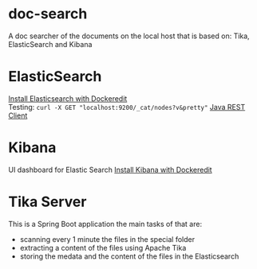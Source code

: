 # doc-search
A doc searcher of the documents on the local host that is based on: Tika, ElasticSearch and Kibana
# ElasticSearch
[Install Elasticsearch with Dockeredit](https://www.elastic.co/guide/en/elasticsearch/reference/current/docker.html)  
Testing: `curl -X GET "localhost:9200/_cat/nodes?v&pretty"`
[Java REST Client](https://www.elastic.co/guide/en/elasticsearch/client/java-rest/7.10/index.html)
# Kibana
UI dashboard for Elastic Search
[Install Kibana with Dockeredit](https://www.elastic.co/guide/en/kibana/current/docker.html)

# Tika Server
This is a Spring Boot application the main tasks of that are:  
 - scanning every 1 minute the files in the special folder
 - extracting a content of the files using Apache Tika
 - storing the medata and the content of the files in the Elasticsearch 
